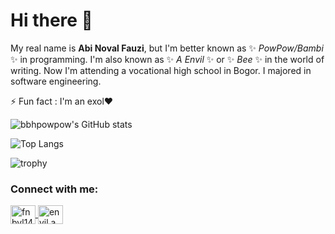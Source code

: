 # Hi there 👋

My real name is **Abi Noval Fauzi**, but I'm better known as ✨ _PowPow/Bambi_ ✨ in programming. I'm also known as ✨ _A Envil_ ✨ or ✨ _Bee_ ✨ in the world of writing. Now I'm attending a vocational high school in Bogor. I majored in software engineering.

⚡ Fun fact : I'm an exol❤

![bbhpowpow's GitHub stats](https://github-readme-stats.vercel.app/api?username=bbhpowpow&show_icons=true&count_private=true&theme=tokyonight)

![Top Langs](https://github-readme-stats.vercel.app/api/top-langs/?username=bbhpowpow&layout=compact&theme=tokyonight)

![trophy](https://github-profile-trophy.vercel.app/?username=bbhpowpow&theme=onedark&column=3&margin-w=15&margin-h=15)

<h3 align="left">Connect with me:</h3>
<p align="left">
    <a href="https://twitter.com/fnbyl1485" target="blank">
        <img align="center" src="https://raw.githubusercontent.com/rahuldkjain/github-profile-readme-generator/master/src/images/icons/Social/twitter.svg" alt="fnbyl1485" height="30" width="40" />
    </a>
    <a href="https://www.instagram.com/envil.a/" target="blank">
        <img align="center" src="https://raw.githubusercontent.com/rahuldkjain/github-profile-readme-generator/master/src/images/icons/Social/instagram.svg" alt="envil.a" height="30" width="40" />
    </a>
</p>
